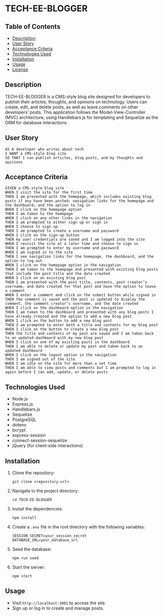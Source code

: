 # TECH-EE-BLOGGER

## Table of Contents
- [Description](#description)
- [User Story](#user-story)
- [Acceptance Criteria](#acceptance-criteria)
- [Technologies Used](#technologies-used)
- [Installation](#installation)
- [Usage](#usage)
- [License](#license)

## Description
TECH-EE-BLOGGER is a CMS-style blog site designed for developers to publish their articles, thoughts, and opinions on technology. Users can create, edit, and delete posts, as well as leave comments on other developers’ posts. This application follows the Model-View-Controller (MVC) architecture, using Handlebars.js for templating and Sequelize as the ORM for database interactions.

## User Story
```
AS A developer who writes about tech
I WANT a CMS-style blog site
SO THAT I can publish articles, blog posts, and my thoughts and opinions
```

## Acceptance Criteria
```
GIVEN a CMS-style blog site
WHEN I visit the site for the first time
THEN I am presented with the homepage, which includes existing blog posts if any have been posted; navigation links for the homepage and the dashboard; and the option to log in
WHEN I click on the homepage option
THEN I am taken to the homepage
WHEN I click on any other links in the navigation
THEN I am prompted to either sign up or sign in
WHEN I choose to sign up
THEN I am prompted to create a username and password
WHEN I click on the sign-up button
THEN my user credentials are saved and I am logged into the site
WHEN I revisit the site at a later time and choose to sign in
THEN I am prompted to enter my username and password
WHEN I am signed in to the site
THEN I see navigation links for the homepage, the dashboard, and the option to log out
WHEN I click on the homepage option in the navigation
THEN I am taken to the homepage and presented with existing blog posts that include the post title and the date created
WHEN I click on an existing blog post
THEN I am presented with the post title, contents, post creator’s username, and date created for that post and have the option to leave a comment
WHEN I enter a comment and click on the submit button while signed in
THEN the comment is saved and the post is updated to display the comment, the comment creator’s username, and the date created
WHEN I click on the dashboard option in the navigation
THEN I am taken to the dashboard and presented with any blog posts I have already created and the option to add a new blog post
WHEN I click on the button to add a new blog post
THEN I am prompted to enter both a title and contents for my blog post
WHEN I click on the button to create a new blog post
THEN the title and contents of my post are saved and I am taken back to an updated dashboard with my new blog post
WHEN I click on one of my existing posts in the dashboard
THEN I am able to delete or update my post and taken back to an updated dashboard
WHEN I click on the logout option in the navigation
THEN I am signed out of the site
WHEN I am idle on the site for more than a set time
THEN I am able to view posts and comments but I am prompted to log in again before I can add, update, or delete posts
```

## Technologies Used
- Node.js
- Express.js
- Handlebars.js
- Sequelize
- PostgreSQL
- dotenv
- bcrypt
- express-session
- connect-session-sequelize
- jQuery (for client-side interactions)

## Installation
1. Clone the repository:
   ```
   git clone <repository-url>
   ```
2. Navigate to the project directory:
   ```
   cd TECH-EE-BLOGGER
   ```
3. Install the dependencies:
   ```
   npm install
   ```
4. Create a `.env` file in the root directory with the following variables:
   ```
   SESSION_SECRET=your_session_secret
   DATABASE_URL=your_database_url
   ```
5. Seed the database:
   ```
   npm run seed
   ```
6. Start the server:
   ```
   npm start
   ```

## Usage
- Visit `http://localhost:3001` to access the site.
- Sign up or log in to create and manage posts.